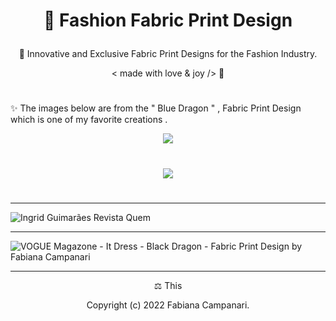 # <p align="center"> 👗 Fashion Fabric Print Design </p>

 <p align="center"> 🌟 Innovative and Exclusive Fabric Print Designs for the Fashion Industry. </p>

 <p align="center"> < made with love & joy /> 🤎 </p>
 
 #
 
 ✨ The images below are from the " Blue Dragon " , Fabric Print Design which is one of my favorite creations .
 
  <p align="center">
 <img src="https://user-images.githubusercontent.com/113218619/202533568-99632731-7e1e-46a6-95f4-fa43e9f6fe42.jpg" />
   
 #

 <p align="center">
  <img src="https://user-images.githubusercontent.com/113218619/202533942-5af46743-30b4-42d2-9bb0-90c6a4e1cc88.png" />
  
#

_______________________________________________________________________________
 
 ![Ingrid Guimarães Revista Quem](https://user-images.githubusercontent.com/113218619/209479491-30d4da63-ad5e-42c8-ab19-04c517659ff0.jpeg)

__________________________________________________________________________________________________________________

![VOGUE Magazone - It Dress - Black Dragon - Fabric Print  Design by Fabiana Campanari](https://user-images.githubusercontent.com/113218619/202534936-85331041-d3d1-452a-ad2b-fd09ea1726f9.jpg)
_____________________________________________________________________________________________

<p align="center"> ⚖︎ This         </p>

<p align="center"> Copyright (c) 2022 Fabiana Campanari. </p>



